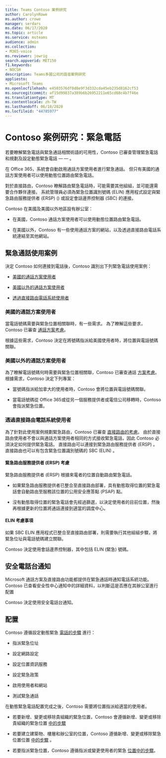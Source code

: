 ```yaml
---
title: Teams Contoso 案例研究
author: CarolynRowe
ms.author: crowe
manager: serdars
ms.date: 06/17/2020
ms.topic: article
ms.service: msteams
audience: admin
ms.collection:
- M365-voice
ms.reviewer: jowrig
search.appverid: MET150
f1.keywords:
- NOCSH
description: Teams多國公司的語音案例研究
appliesto:
- Microsoft Teams
ms.openlocfilehash: e4503576df8d8e9f3d332cda45eb235d8162cf53
ms.sourcegitcommit: af15d99837a389b6b26952211e65cd68c4b7f46e
ms.translationtype: MT
ms.contentlocale: zh-TW
ms.lasthandoff: 06/18/2020
ms.locfileid: "44785977"
---
```

# <a name="contoso-case-study-emergency-calling"></a>Contoso 案例研究：緊急電話

若要瞭解緊急電話與緊急通話相關術語的可用性，Contoso 已審查管理緊急電話和規劃及設定動態緊急電話 &mdash; &mdash; 。 [](what-are-emergency-locations-addresses-and-call-routing.md) [](configure-dynamic-emergency-calling.md)

在 Office 365，系統會自動啟用通話方案使用者進行緊急通話。 但只有美國的通話方案使用者可以使用動態位置路由緊急電話。 

對於直接路由，Contoso 瞭解路由緊急電話時，可能需要其他組組，並可能還需要合作夥伴連接。 系統管理員必須為緊急位置識別號碼 (ELIN) 應用程式設定與緊急路由服務提供者 (ERSP)  () 或設定會話邊界控制器 (SBC) 的連接。

Contoso 在美國及美國以外地區設有辦公室：

- 在美國，Contoso 通話方案使用者可以使用動態位置路由緊急電話。 

- 在美國以外，Contoso 有一些使用通話方案的網站，以及透過直接路由電話系統連結至其他網站。

## <a name="emergency-calling-use-cases"></a>緊急通話使用案例

決定 Contoso 如何連接到電話後，Contoso 識別出下列緊急電話使用案例： 

- [美國的通話方案使用者](#calling-plan-user-in-the-united-states) 

- [美國以外的通話方案使用者](#calling-plan-user-outside-of-the-united-states)

- [透過直接路由電話系統使用者](#user-who-connects-to-phone-system-through-direct-routing )


### <a name="calling-plan-user-in-the-united-states"></a>美國的通話方案使用者  

當電話號碼需要與緊急位置相關聯時，有一些需求。 為了瞭解這些要求，Contoso 已審查 [通話方案考慮](what-are-emergency-locations-addresses-and-call-routing.md#considerations-for-calling-plans)。 

根據這些需求，Contoso 決定在將號碼指派給美國使用者時，將位置與電話號碼關聯。

### <a name="calling-plan-user-outside-of-the-united-states"></a>美國以外的通話方案使用者 

為了瞭解電話號碼何時需要與緊急位置相關聯，Contoso 已審查通話  [方案考慮](what-are-emergency-locations-addresses-and-call-routing.md#considerations-for-calling-plans)。 根據需求，Contoso 決定下列專案：  

-  當號碼指派給加拿大的使用者時，Contoso 會將位置與電話號碼關聯。 

- 當電話號碼從 Office 365或從另一個服務提供者或電信公司移轉時，Contoso 會指派緊急位置。 

### <a name="user-who-connects-to-phone-system-through-direct-routing"></a>透過直接路由電話系統使用者 

為了針對此使用案例規劃緊急路由，Contoso 已審查 [直接路由的考慮](what-are-emergency-locations-addresses-and-call-routing.md#considerations-for-direct-routing)。 由於直接路由使用者不會以與通話方案使用者相同的方式接收緊急電話，因此 Contoso 必須決定如何提供緊急電話。 直接路由可以連接到緊急路由服務提供者 (ERSP) 。 直接路由也可以有包含緊急位置識別號碼的 SBC (ELIN) 。   

#### <a name="emergency-routing-service-provider-ersp-considerations"></a>緊急路由服務提供者 (ERSP) 考慮

緊急路由服務提供者 (ERSP) 根據來電者的位置自動路由緊急電話。  

- 如果緊急路由服務提供者已整合至直接路由部署，具有動態取得位置的緊急電話會自動路由至服務該位置的公用安全應答點 (PSAP) 點。 

- 沒有動態取得位置的緊急電話會先經過篩選，以決定使用者的目前位置，然後再根據更新的位置將通話連接到適當的調度中心。 


#### <a name="elin-considerations"></a>ELIN 考慮事項

如果 SBC ELIN 應用程式已整合至直接路由部署，則需要執行其他組組步驟，將緊急位址與電話號碼建立關聯。  

Contoso 決定使用會話邊界控制器，其中包括 ELIN (緊急) 號碼。  

## <a name="security-desk-notification"></a>安全電話台通知

Microsoft 通話方案及直接路由功能都提供在緊急通話時通知電話系統功能。 Contoso 已查看安全性中心通知中的詳細資料，以判斷這是否應在其辦公室進行配置  

Contoso 決定使用安全電話台通知。

## <a name="configuration"></a>配置 

Contoso 遵循設定動態緊急 [電話的步驟](configure-dynamic-emergency-calling.md) 進行： 

- 指派緊急位址 

- 設定網路設定 

- 設定位置資訊服務 

- 設定緊急政策 

- 啟用使用者和網站 

- 測試緊急通話 

在動態緊急電話配置完成之後，Contoso 需要將位置指派給適當的使用者。  

- 若要新增、變更或移除貴組織的緊急位置，Contoso 會遵循新增、變更或移除貴組織的緊急位置 [中的步驟](add-change-remove-emergency-location-organization.md)

- 若要建立建築物、樓層和辦公室的位置，Contoso 遵循新增、變更或移除緊急位置位置 [中的步驟](add-change-remove-emergency-place-organization.md) 。 

- 若要指派緊急位置，Contoso 遵循指派或變更使用者的緊急 [位置中的步驟](assign-change-emergency-location-user.md)。 

 